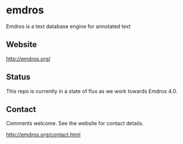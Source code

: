 # emdros
Emdros is a text database engine for annotated text

## Website

http://emdros.org/

## Status

This repo is currently in a state of flux as we work towards Emdros
4.0.

## Contact

Comments welcome. See the website for contact details.

http://emdros.org/contact.html




